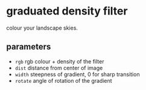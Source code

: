 # graduated density filter

colour your landscape skies.

## parameters

* `rgb` rgb colour + density of the filter
* `dist` distance from center of image
* `width` steepness of gradient, 0 for sharp transition
* `rotate` angle of rotation of the gradient
